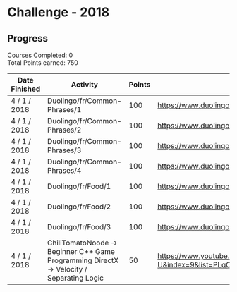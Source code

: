 # Challenge - 2018

## Progress

Courses Completed: 0  
Total Points earned: 750

| Date Finished | Activity | Points | Links |
| ------------- | -------- | ------ | ----- |
| 4 / 1 / 2018 | Duolingo/fr/Common-Phrases/1 | 100 | https://www.duolingo.com/skill/fr/Common-Phrases |
| 4 / 1 / 2018 | Duolingo/fr/Common-Phrases/2 | 100 | https://www.duolingo.com/skill/fr/Common-Phrases |
| 4 / 1 / 2018 | Duolingo/fr/Common-Phrases/3 | 100 | https://www.duolingo.com/skill/fr/Common-Phrases |
| 4 / 1 / 2018 | Duolingo/fr/Common-Phrases/4 | 100 | https://www.duolingo.com/skill/fr/Common-Phrases |
| 4 / 1 / 2018 | Duolingo/fr/Food/1 | 100 | https://www.duolingo.com/skill/fr/Food |
| 4 / 1 / 2018 | Duolingo/fr/Food/2 | 100 | https://www.duolingo.com/skill/fr/Food |
| 4 / 1 / 2018 | Duolingo/fr/Food/3 | 100 | https://www.duolingo.com/skill/fr/Food |
| 4 / 1 / 2018 | ChiliTomatoNoode -> Beginner C++ Game Programming DirectX -> Velocity / Separating Logic | 50 | https://www.youtube.com/watch?v=zG-v7-1FN-U&index=9&list=PLqCJpWy5FohcehaXlCIt8sVBHBFFRVWsx |
